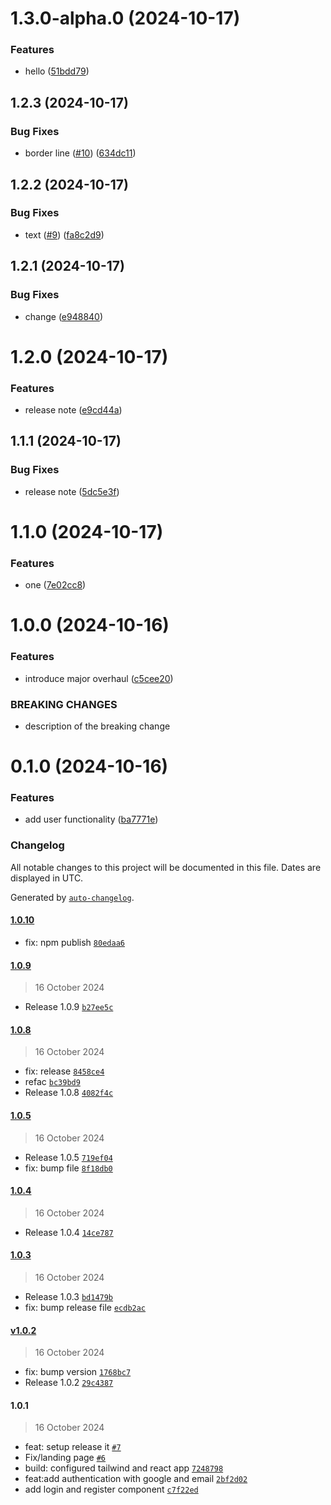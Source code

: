 

# 1.3.0-alpha.0 (2024-10-17)


### Features

* hello ([51bdd79](https://github.com/Biplav-05/WEB-TASK-TRACKER/commit/51bdd7980db47029147ad9e206534d9cc7b0b4eb))

## 1.2.3 (2024-10-17)


### Bug Fixes

* border line ([#10](https://github.com/Biplav-05/WEB-TASK-TRACKER/issues/10)) ([634dc11](https://github.com/Biplav-05/WEB-TASK-TRACKER/commit/634dc11d78dd9c966be748749e225cd91fe569cf))

## 1.2.2 (2024-10-17)


### Bug Fixes

* text ([#9](https://github.com/Biplav-05/WEB-TASK-TRACKER/issues/9)) ([fa8c2d9](https://github.com/Biplav-05/WEB-TASK-TRACKER/commit/fa8c2d9e5c8366f3e593f10eef4a61193e3a906b))

## 1.2.1 (2024-10-17)


### Bug Fixes

* change ([e948840](https://github.com/Biplav-05/WEB-TASK-TRACKER/commit/e94884070d203bcf2e13e57080d37051ea2e03f3))

# 1.2.0 (2024-10-17)


### Features

* release note ([e9cd44a](https://github.com/Biplav-05/WEB-TASK-TRACKER/commit/e9cd44a1a5ee45afb3cf1f58e67b25135f754287))

## 1.1.1 (2024-10-17)


### Bug Fixes

* release note ([5dc5e3f](https://github.com/Biplav-05/WEB-TASK-TRACKER/commit/5dc5e3f91c0d1368334febcd334c8fea7a45261c))

# 1.1.0 (2024-10-17)


### Features

* one ([7e02cc8](https://github.com/Biplav-05/WEB-TASK-TRACKER/commit/7e02cc838a534d7852538329cac94bbe00db7296))

# 1.0.0 (2024-10-16)


### Features

* introduce major overhaul ([c5cee20](https://github.com/Biplav-05/WEB-TASK-TRACKER/commit/c5cee201355e1168c1b819dfcde5a590769c599a))


### BREAKING CHANGES

* description of the breaking change

# 0.1.0 (2024-10-16)


### Features

* add user functionality ([ba7771e](https://github.com/Biplav-05/WEB-TASK-TRACKER/commit/ba7771e48aa244b863cea544d65a8a9dbb024a3d))

### Changelog

All notable changes to this project will be documented in this file. Dates are displayed in UTC.

Generated by [`auto-changelog`](https://github.com/CookPete/auto-changelog).

#### [1.0.10](https://github.com/Biplav-05/WEB-TASK-TRACKER/compare/1.0.9...1.0.10)

- fix: npm publish [`80edaa6`](https://github.com/Biplav-05/WEB-TASK-TRACKER/commit/80edaa60d3095b6ce3ba7f2321846db2f80b0c71)

#### [1.0.9](https://github.com/Biplav-05/WEB-TASK-TRACKER/compare/1.0.8...1.0.9)

> 16 October 2024

- Release 1.0.9 [`b27ee5c`](https://github.com/Biplav-05/WEB-TASK-TRACKER/commit/b27ee5c1e66191a967c4aa37a461e9cc6519078e)

#### [1.0.8](https://github.com/Biplav-05/WEB-TASK-TRACKER/compare/1.0.5...1.0.8)

> 16 October 2024

- fix: release [`8458ce4`](https://github.com/Biplav-05/WEB-TASK-TRACKER/commit/8458ce4c16b479390e11cbd3976d2dda8aef75ba)
- refac [`bc39bd9`](https://github.com/Biplav-05/WEB-TASK-TRACKER/commit/bc39bd94fe35d6be80f6e9882a88831b72e92e85)
- Release 1.0.8 [`4082f4c`](https://github.com/Biplav-05/WEB-TASK-TRACKER/commit/4082f4c0109349055589772dfeefa3940118b016)

#### [1.0.5](https://github.com/Biplav-05/WEB-TASK-TRACKER/compare/1.0.4...1.0.5)

> 16 October 2024

- Release 1.0.5 [`719ef04`](https://github.com/Biplav-05/WEB-TASK-TRACKER/commit/719ef04ccecf34f4a138fd0dd85d9d1110cf7e50)
- fix: bump file [`8f18db0`](https://github.com/Biplav-05/WEB-TASK-TRACKER/commit/8f18db05a4a5b660de8a101bd87b8ae8c21917d7)

#### [1.0.4](https://github.com/Biplav-05/WEB-TASK-TRACKER/compare/1.0.3...1.0.4)

> 16 October 2024

- Release 1.0.4 [`14ce787`](https://github.com/Biplav-05/WEB-TASK-TRACKER/commit/14ce7877e3a82426cd70ce3087c388c8fc21c57c)

#### [1.0.3](https://github.com/Biplav-05/WEB-TASK-TRACKER/compare/v1.0.2...1.0.3)

> 16 October 2024

- Release 1.0.3 [`bd1479b`](https://github.com/Biplav-05/WEB-TASK-TRACKER/commit/bd1479bd90c849d4e87195661f961b767daca986)
- fix: bump release file [`ecdb2ac`](https://github.com/Biplav-05/WEB-TASK-TRACKER/commit/ecdb2ac221890444bded627b00ff3b8366d4ae77)

#### [v1.0.2](https://github.com/Biplav-05/WEB-TASK-TRACKER/compare/1.0.1...v1.0.2)

> 16 October 2024

- fix: bump version [`1768bc7`](https://github.com/Biplav-05/WEB-TASK-TRACKER/commit/1768bc778e331a4a0f740d6bf1607fcc12e52ffa)
- Release 1.0.2 [`29c4387`](https://github.com/Biplav-05/WEB-TASK-TRACKER/commit/29c438726734ad22a6ef931c8fc2ae9ed33ef4d7)

#### 1.0.1

> 16 October 2024

- feat: setup release it [`#7`](https://github.com/Biplav-05/WEB-TASK-TRACKER/pull/7)
- Fix/landing page [`#6`](https://github.com/Biplav-05/WEB-TASK-TRACKER/pull/6)
- build: configured tailwind and react app [`7248798`](https://github.com/Biplav-05/WEB-TASK-TRACKER/commit/7248798a5533627cadbf7d1175fcfdb854e3a2c3)
- feat:add authentication with google and email [`2bf2d02`](https://github.com/Biplav-05/WEB-TASK-TRACKER/commit/2bf2d020b27541e82c8bbe80fd55f7167a54ba39)
- add login and register component [`c7f22ed`](https://github.com/Biplav-05/WEB-TASK-TRACKER/commit/c7f22edc148ae0eab3e94f5d1931c5754681ee22)
